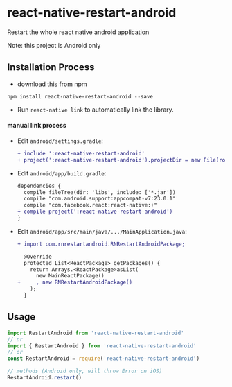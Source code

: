 # react-native-restart-android 

Restart the whole react native android application 

Note: this project is Android only

## Installation Process

* download this from npm

```
npm install react-native-restart-android --save
```

* Run `react-native link` to automatically link the library.

#### manual link process

* Edit `android/settings.gradle`:

  ```diff
  + include ':react-native-restart-android'
  + project(':react-native-restart-android').projectDir = new File(rootProject.projectDir, '../node_modules/react-native-restart-android/android')
  ```

* Edit `android/app/build.gradle`:

  ```diff
  dependencies {
    compile fileTree(dir: 'libs', include: ['*.jar'])
    compile "com.android.support:appcompat-v7:23.0.1"
    compile "com.facebook.react:react-native:+"
  + compile project(':react-native-restart-android')
  }
  ```

* Edit `android/app/src/main/java/.../MainApplication.java`:

  ```diff
  + import com.rnrestartandroid.RNRestartAndroidPackage;
  ```

  ```diff
    @Override
    protected List<ReactPackage> getPackages() {
      return Arrays.<ReactPackage>asList(
        new MainReactPackage()
  +     , new RNRestartAndroidPackage()
      );
    }
  ```

## Usage

```js
import RestartAndroid from 'react-native-restart-android'
// or
import { RestartAndroid } from 'react-native-restart-android'
// or
const RestartAndroid = require('react-native-restart-android')

// methods (Android only, will throw Error on iOS)
RestartAndroid.restart()
```
